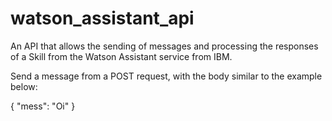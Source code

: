# watson_assistant_api
An API that allows the sending of messages and processing the responses of a Skill from the Watson Assistant service from IBM.

Send a message from a POST request, with the body similar to the example below:

{
"mess": "Oi"
}
